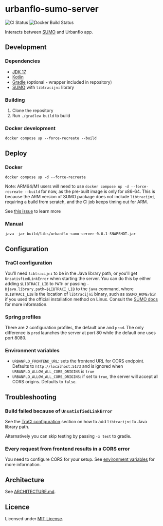 # urbanflo-sumo-server

![CI Status](https://img.shields.io/github/actions/workflow/status/igloo-4002/urbanflo-sumo-server/ci.yml?style=flat-square)
![Docker Build Status](https://img.shields.io/github/actions/workflow/status/igloo-4002/urbanflo-sumo-server/docker.yml?style=flat-square&label=docker)

Interacts between [SUMO](https://www.eclipse.org/sumo/) and Urbanflo app.

## Development

### Dependencies

- [JDK 17](https://adoptium.net/temurin/releases/)
- [Kotlin](https://kotlinlang.org/docs/getting-started.html)
- [Gradle](https://gradle.org/install/) (optional - wrapper included in repository)
- [SUMO](https://sumo.dlr.de/docs/Downloads.php) with `libtracijni` library

### Building

1. Clone the repository
2. Run `./gradlew build` to build

### Docker development

```shell
docker compose up --force-recreate --build
```

## Deploy

### Docker

```shell
docker compose up -d --force-recreate
```

Note: ARM64/M1 users will need to use `docker compose up -d --force-recreate --build` for now, as the pre-built image is
only for x86-64. This is because the ARM version of SUMO package does not include `libtracijni`, requiring a build from
scratch, and the CI job keeps timing out for ARM.

See [this issue](https://github.com/eclipse/sumo/issues/13702) to learn more

### Manual

```shell
java -jar build/libs/urbanflo-sumo-server-0.0.1-SNAPSHOT.jar
```

## Configuration

### TraCI configuration

You'll need `libtracijni` to be in the Java library path, or you'll get `UnsatisfiedLinkError` when starting the server. You can do this by either adding `$LIBTRACI_LIB` to `PATH` or passing `-Djava.library.path=$LIBTRACI_LIB` to the `java` command, where `$LIBTRACI_LIB` is the location of  `libtracijni` binary, such as `$SUMO_HOME/bin` if you used the official installation method on Linux. Consult the [SUMO docs](https://sumo.dlr.de/docs/Libtraci.html#java) for more information.

### Spring profiles

There are 2 configuration profiles, the default one and `prod`. The only difference is `prod` launches the server at port 80 while the default one uses port 8080.

### Environment variables

- `URBANFLO_FRONTEND_URL`: sets the frontend URL for CORS endpoint. Defaults to `http://localhost:5173` and is ignored when `URBANFLO_ALLOW_ALL_CORS_ORIGINS` is `true`
- `URBANFLO_ALLOW_ALL_CORS_ORIGINS`: if set to `true`, the server will accept all CORS origins. Defaults to `false`.

## Troubleshooting

### Build failed because of `UnsatisfiedLinkError`

See the [TraCI configuration](#traci-configuration) section on how to add `libtracijni` to Java library path.

Alternatively you can skip testing by passing `-x test` to gradle.

### Every request from frontend results in a CORS error

You need to configure CORS for your setup. See [environment variables](#environment-variables) for more information.

## Architecture 

See [ARCHITECTURE.md](ARCHITECTURE.md).
## Licence

Licensed under [MIT License](LICENSE.txt).
